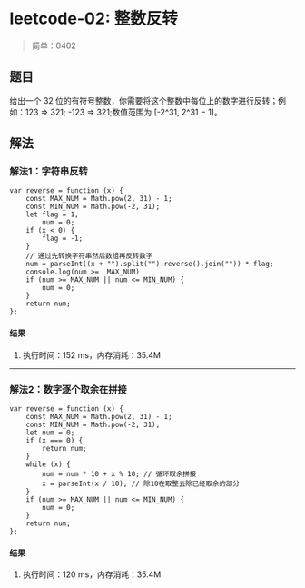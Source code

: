 # leetcode-02: 整数反转
> 简单：0402

## 题目
给出一个 32 位的有符号整数，你需要将这个整数中每位上的数字进行反转；例如：123 => 321; -123 => 321;数值范围为 [-2^31,  2^31 − 1]。

## 解法
### 解法1：字符串反转

```
var reverse = function (x) {
    const MAX_NUM = Math.pow(2, 31) - 1;
    const MIN_NUM = Math.pow(-2, 31);
    let flag = 1,
        num = 0;
    if (x < 0) {
        flag = -1;
    }
    // 通过先转换字符串然后数组再反转数字
    num = parseInt((x + "").split("").reverse().join("")) * flag;
    console.log(num >=  MAX_NUM)
    if (num >= MAX_NUM || num <= MIN_NUM) {
        num = 0;
    }
    return num;
};
```

#### 结果
1. 执行时间：152 ms，内存消耗：35.4M

------
### 解法2：数字逐个取余在拼接

```
var reverse = function (x) {
    const MAX_NUM = Math.pow(2, 31) - 1;
    const MIN_NUM = Math.pow(-2, 31);
    let num = 0;
    if (x === 0) {
        return num;
    }
    while (x) {
        num = num * 10 + x % 10; // 循环取余拼接
        x = parseInt(x / 10); // 除10在取整去除已经取余的部分
    }
    if (num >= MAX_NUM || num <= MIN_NUM) {
        num = 0;
    }
    return num;
};
```

#### 结果
1. 执行时间：120 ms，内存消耗：35.4M